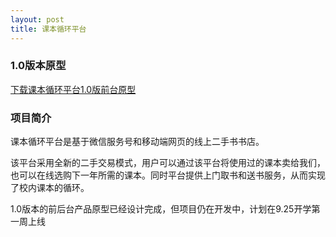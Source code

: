 ```yaml
---
layout: post
title: 课本循环平台
---
```

### 1.0版本原型
[下载课本循环平台1.0版前台原型](http://osvz68mjl.bkt.clouddn.com/%E8%AF%BE%E6%9C%AC%E5%BE%AA%E7%8E%AF%E5%B9%B3%E5%8F%B0%E5%8E%9F%E5%9E%8B-%E8%82%96%E6%99%94%E6%99%97.docx)


### 项目简介

课本循环平台是基于微信服务号和移动端网页的线上二手书书店。

该平台采用全新的二手交易模式，用户可以通过该平台将使用过的课本卖给我们，也可以在线选购下一年所需的课本。同时平台提供上门取书和送书服务，从而实现了校内课本的循环。

1.0版本的前后台产品原型已经设计完成，但项目仍在开发中，计划在9.25开学第一周上线



